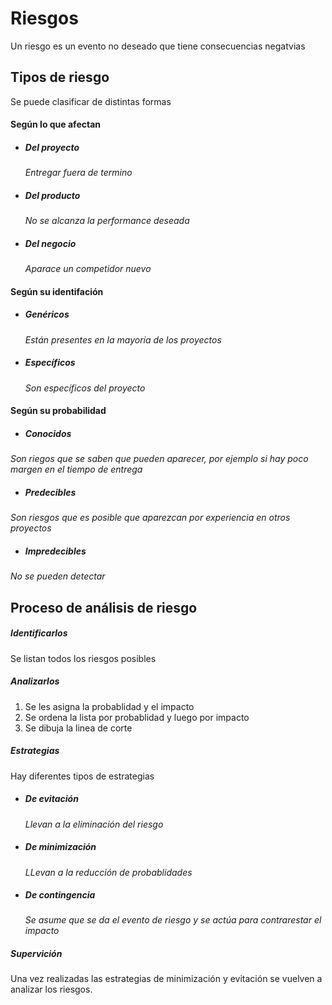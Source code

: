 # Riesgos

Un riesgo es un evento no deseado que tiene consecuencias negatvias

## Tipos de riesgo

Se puede clasificar de distintas formas

#### Según lo que afectan
- ##### Del proyecto
  *Entregar fuera de termino*
- ##### Del producto
  *No se alcanza la performance deseada*
- ##### Del negocio
  *Aparace un competidor nuevo*

#### Según su identifación
- ##### Genéricos
  *Están presentes en la mayoría de los proyectos*
- ##### Específicos
  *Son específicos del proyecto*

#### Según su probabilidad
- ##### Conocidos
*Son riegos que se saben que pueden aparecer, por ejemplo si hay poco margen en el tiempo de entrega*
- ##### Predecibles
*Son riesgos que es posible que aparezcan por experiencia en otros proyectos*
- ##### Impredecibles
*No se pueden detectar*

## Proceso de análisis de riesgo

##### Identificarlos
Se listan todos los riesgos posibles
##### Analizarlos
1. Se les asigna la probablidad y el impacto
2. Se ordena la lista por probablidad y luego por impacto
3. Se dibuja la linea de corte  

##### Estrategias
Hay diferentes tipos de estrategias
- ##### De evitación
  *Llevan a la eliminación del riesgo*
- ##### De minimización
  *LLevan a la reducción de probablidades*
- ##### De contingencia
  *Se asume que se da el evento de riesgo y se actúa para contrarestar el impacto*

##### Supervición
Una vez realizadas las estrategias de minimización y evitación se vuelven a analizar los riesgos.
